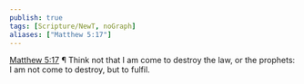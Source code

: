 ```yaml
---
publish: true
tags: [Scripture/NewT, noGraph]
aliases: ["Matthew 5:17"]
---
```

[Matthew 5:17](https://churchofjesuschrist.org/study/scriptures/nt/matt/5?lang=eng&id=p17#p17) ¶ Think not that I am come to destroy the law, or the prophets: I am not come to destroy, but to fulfil.
